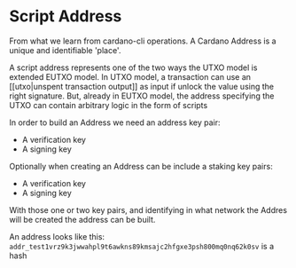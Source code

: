 # Script Address


From what we learn from cardano-cli operations. A Cardano Address is a unique and identifiable 'place'.

A script address represents one of the two ways the UTXO model is extended EUTXO model.
In UTXO model, a transaction can use an [[utxo|unspent transaction output]] as input if unlock the value using the right signature.
But, already in EUTXO model, the address specifying the UTXO can contain arbitrary logic in the form of scripts

In order to build an Address we need an address key pair:
- A verification key
- A signing key

Optionally when creating an Address can be include a staking key pairs:
- A verification key
- A signing key

With those one or two key pairs, and identifying in what network the Addres will be created the address can be built.

An address looks like this: 
`addr_test1vrz9k3jwwahpl9t6awkns89kmsajc2hfgxe3psh800mq0nq62k0sv`
is a hash